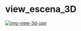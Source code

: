 # view_escena_3D

<a href='https://postimages.org/' target='_blank'><img src='https://i.postimg.cc/DwSxfbSg/img-view-3d-upn.png' border='0' alt='img-view-3d-upn'/></a>